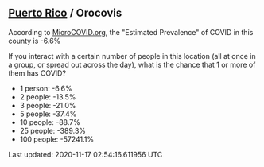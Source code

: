 
## [Puerto Rico](/united-states/puerto-rico) / Orocovis

According to [MicroCOVID.org](http://microcovid.org),
the "Estimated Prevalence" of COVID in this county is -6.6%

If you interact with a certain number of people in this location
(all at once in a group, or spread out across the day), what is the chance that
1 or more of them has COVID?

- 1 person: -6.6%
- 2 people: -13.5%
- 3 people: -21.0%
- 5 people: -37.4%
- 10 people: -88.7%
- 25 people: -389.3%
- 100 people: -57241.1%

Last updated: 2020-11-17 02:54:16.611956 UTC
